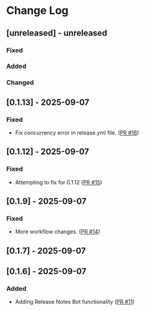 # Change Log

## [unreleased] - unreleased

### Fixed


### Added


### Changed


## [0.1.13] - 2025-09-07

### Fixed

- Fix concurrency error in release.yml file. ([PR #16](https://github.com/redvers/jndi-file-scanner/pull/16))

## [0.1.12] - 2025-09-07

### Fixed

- Attempting to fix for 0.1.12 ([PR #15](https://github.com/redvers/jndi-file-scanner/pull/15))

## [0.1.9] - 2025-09-07

### Fixed

- More workflow changes. ([PR #14](https://github.com/redvers/jndi-file-scanner/pull/14))

## [0.1.7] - 2025-09-07

## [0.1.6] - 2025-09-07

### Added

- Adding Release Notes Bot functionality ([PR #11](https://github.com/redvers/jndi-file-scanner/pull/11))

